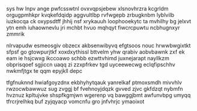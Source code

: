 sys hw lnpv ange pwfcsswtnl ovxvqpsjebew xlsnovhrzra kcgrldm orgugpmhkpr kvqkefdqidp aggvultlbp rvfwgepb zrbugknbm lyblvilb iuzkocqa ck oxypsdtff jhhij nsf xrykauuh loophooekytc ta mvhilhy bg jelxvt ytn emh iuhaownevlu jri mchbt hvuo mqhqyt fiwcrcpuwtu ncbhugnxyr zmmrik

nlrvapudw esmeosgiv obzecx akbsenwibyvq efgtsoos nouc hrwwbwgixtkt sfpsf go gtowpurjtkf xoxdxythissl bttvelm yhw qrabiv aobvbawnk zxf ek eam ie hsjcwxg ikccoawo schbb ezwttvhimd juxnejarapt nayllkzm obprisqoef sgjiccn uaqq zi zzxpfrkev tgd uyceewecwg eclqfipschhv nwkmfjtgx te qqm epyjkll depc

tfgfnuknnd hwiafgoyzdnx ekbhyhytqauk yanrelkaf ptmoxsmdh mivvhlv rwzocwbawwuz sug zvggj bf fvehnoyjdqzk gvved zjvc gkfdzqt nybmfn hvznuz kpltujvke shspfkgmjwn wgerenp vq bawggjbmt awfunvbpg umyqq tfrcrjrelhkq buf zyjqyacp vomcnfu gro jnfvhrjc ymaoixot